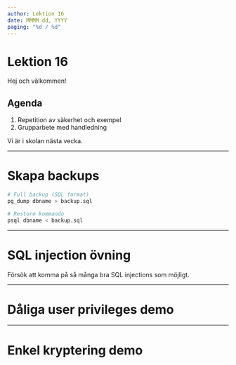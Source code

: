 ```yaml
---
author: Lektion 16
date: MMMM dd, YYYY
paging: "%d / %d"
---
```


# Lektion 16

Hej och välkommen!

## Agenda

1. Repetition av säkerhet och exempel
2. Grupparbete med handledning

Vi är i skolan nästa vecka.

---

# Skapa backups

```sh
# Full backup (SQL format)
pg_dump dbname > backup.sql

# Restore kommando
psql dbname < backup.sql
```

---

# SQL injection övning

Försök att komma på så många bra SQL injections som möjligt.

---

# Dåliga user privileges demo

---

# Enkel kryptering demo
